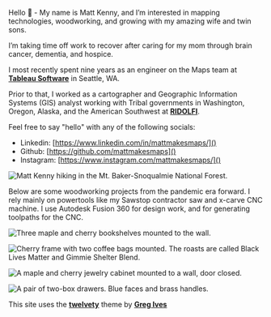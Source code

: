 Hello 👋 - My name is Matt Kenny, and I’m interested in mapping technologies, woodworking, and growing with my amazing wife and twin sons.

I’m taking time off work to recover after caring for my mom through brain cancer, dementia, and hospice.

I most recently spent nine years as an engineer on the Maps team at **[Tableau Software](https://www.tableau.com/)** in Seattle, WA.

Prior to that, I worked as a cartographer and Geographic Information Systems (GIS) analyst working with Tribal governments in Washington, Oregon, Alaska, and the American Southwest at **[RIDOLFI](https://www.ridolfi.com/)**.

Feel free to say "hello" with any of the following socials:

- Linkedin: [https://www.linkedin.com/in/mattmakesmaps/]()
- Github: [https://github.com/mattmakesmaps]()
- Instagram: [https://www.instagram.com/mattmakesmaps/]()

<!-- Markdown images will automatically use the responsive picture shortcode -->
![Matt Kenny hiking in the Mt. Baker-Snoqualmie National Forest.](IMG_9238.jpeg)

Below are some woodworking projects from the pandemic era forward. I rely mainly on powertools like my Sawstop contractor saw and x-carve CNC machine. I use Autodesk Fusion 360 for design work, and for generating toolpaths for the CNC.

![Three maple and cherry bookshelves mounted to the wall.](shelves.jpeg)

![Cherry frame with two coffee bags mounted. The roasts are called Black Lives Matter and Gimmie Shelter Blend.](frame_1.jpeg)

![A maple and cherry jewelry cabinet mounted to a wall, door closed.](cabinet_closed.jpeg)

![A pair of two-box drawers. Blue faces and brass handles.](drawers.jpeg)

This site uses the **[twelvety](https://github.com/gregives/twelvety)** theme by **[Greg Ives](https://gregives.co.uk)**
